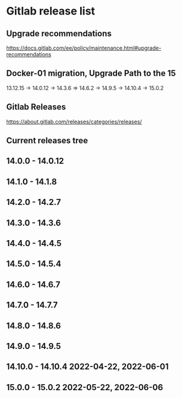 # Gitlab release list

## Upgrade recommendations

https://docs.gitlab.com/ee/policy/maintenance.html#upgrade-recommendations

## Docker-01 migration, Upgrade Path to the 15

13.12.15 -> 14.0.12 -> 14.3.6 => 14.6.2 -> 14.9.5 -> 14.10.4 -> 15.0.2


## Gitlab Releases

https://about.gitlab.com/releases/categories/releases/


## Current releases tree

14.0.0 - 14.0.12
--------------------------------
14.1.0 - 14.1.8
--------------------------------
14.2.0 - 14.2.7
--------------------------------
14.3.0 - 14.3.6
--------------------------------
14.4.0 - 14.4.5
--------------------------------
14.5.0 - 14.5.4
--------------------------------
14.6.0 - 14.6.7
--------------------------------
14.7.0 - 14.7.7
--------------------------------
14.8.0 - 14.8.6
--------------------------------
14.9.0 - 14.9.5
--------------------------------
14.10.0 - 14.10.4    2022-04-22, 2022-06-01
--------------------------------
15.0.0 - 15.0.2      2022-05-22, 2022-06-06
--------------------------------
